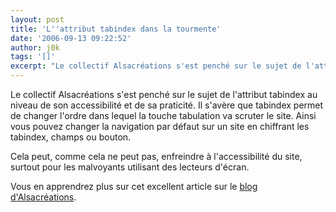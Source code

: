 ```yaml
---
layout: post
title: 'L''attribut tabindex dans la tourmente'
date: '2006-09-13 09:22:52'
author: j0k
tags: '[]'
excerpt: "Le collectif Alsacréations s'est penché sur le sujet de l'attribut tabindex au niveau de son accessibilité et de sa praticité.     \nIl s'avère que tabindex permet de changer l'ordre dans lequel la touche tabulation va scruter le site. Ainsi vous pouvez changer la navigation par défaut sur un site en chiffrant les tabindex, champs ou bouton.  \n  \n     …"
---
```


Le collectif Alsacréations s'est penché sur le sujet de l'attribut tabindex au niveau de son accessibilité et de sa praticité.
Il s'avère que tabindex permet de changer l'ordre dans lequel la touche tabulation va scruter le site. Ainsi vous pouvez changer la navigation par défaut sur un site en chiffrant les tabindex, champs ou bouton.

Cela peut, comme cela ne peut pas, enfreindre à l'accessibilité du site, surtout pour les malvoyants utilisant des lecteurs d'écran.

Vous en apprendrez plus sur cet excellent article sur le [blog d'Alsacréations](http://blog.alsacreations.com/2006/09/13/279-histoire-de-tabindex).
